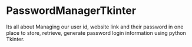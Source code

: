 # PasswordManagerTkinter
Its all about Managing our user id, website link and their password in one place to store, retrieve, generate password login information using python Tkinter.
